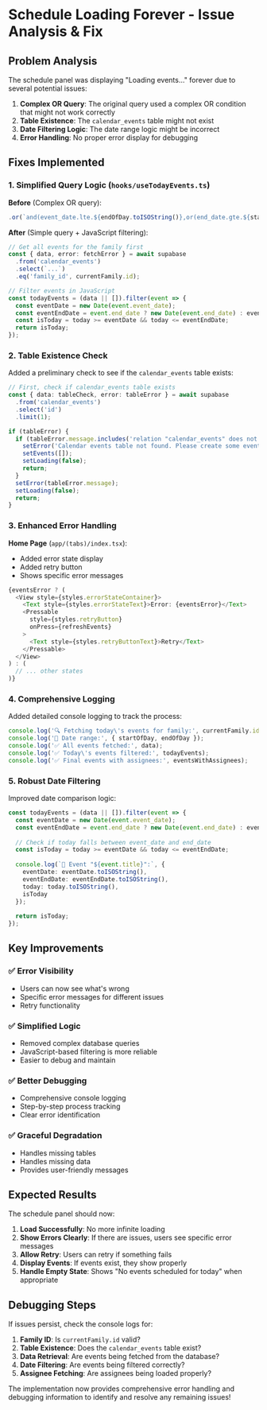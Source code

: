 # Schedule Loading Forever - Issue Analysis & Fix

## Problem Analysis
The schedule panel was displaying "Loading events..." forever due to several potential issues:

1. **Complex OR Query**: The original query used a complex OR condition that might not work correctly
2. **Table Existence**: The `calendar_events` table might not exist
3. **Date Filtering Logic**: The date range logic might be incorrect
4. **Error Handling**: No proper error display for debugging

## Fixes Implemented

### 1. **Simplified Query Logic** (`hooks/useTodayEvents.ts`)

**Before** (Complex OR query):
```typescript
.or(`and(event_date.lte.${endOfDay.toISOString()},or(end_date.gte.${startOfDay.toISOString()},end_date.is.null))`)
```

**After** (Simple query + JavaScript filtering):
```typescript
// Get all events for the family first
const { data, error: fetchError } = await supabase
  .from('calendar_events')
  .select(`...`)
  .eq('family_id', currentFamily.id);

// Filter events in JavaScript
const todayEvents = (data || []).filter(event => {
  const eventDate = new Date(event.event_date);
  const eventEndDate = event.end_date ? new Date(event.end_date) : eventDate;
  const isToday = today >= eventDate && today <= eventEndDate;
  return isToday;
});
```

### 2. **Table Existence Check**

Added a preliminary check to see if the `calendar_events` table exists:

```typescript
// First, check if calendar_events table exists
const { data: tableCheck, error: tableError } = await supabase
  .from('calendar_events')
  .select('id')
  .limit(1);

if (tableError) {
  if (tableError.message.includes('relation "calendar_events" does not exist')) {
    setError('Calendar events table not found. Please create some events first.');
    setEvents([]);
    setLoading(false);
    return;
  }
  setError(tableError.message);
  setLoading(false);
  return;
}
```

### 3. **Enhanced Error Handling**

**Home Page** (`app/(tabs)/index.tsx`):
- Added error state display
- Added retry button
- Shows specific error messages

```typescript
{eventsError ? (
  <View style={styles.errorStateContainer}>
    <Text style={styles.errorStateText}>Error: {eventsError}</Text>
    <Pressable 
      style={styles.retryButton}
      onPress={refreshEvents}
    >
      <Text style={styles.retryButtonText}>Retry</Text>
    </Pressable>
  </View>
) : (
  // ... other states
)}
```

### 4. **Comprehensive Logging**

Added detailed console logging to track the process:

```typescript
console.log('🔍 Fetching today\'s events for family:', currentFamily.id);
console.log('📅 Date range:', { startOfDay, endOfDay });
console.log('✅ All events fetched:', data);
console.log('✅ Today\'s events filtered:', todayEvents);
console.log('✅ Final events with assignees:', eventsWithAssignees);
```

### 5. **Robust Date Filtering**

Improved date comparison logic:

```typescript
const todayEvents = (data || []).filter(event => {
  const eventDate = new Date(event.event_date);
  const eventEndDate = event.end_date ? new Date(event.end_date) : eventDate;
  
  // Check if today falls between event_date and end_date
  const isToday = today >= eventDate && today <= eventEndDate;
  
  console.log(`📅 Event "${event.title}":`, {
    eventDate: eventDate.toISOString(),
    eventEndDate: eventEndDate.toISOString(),
    today: today.toISOString(),
    isToday
  });
  
  return isToday;
});
```

## Key Improvements

### ✅ **Error Visibility**
- Users can now see what's wrong
- Specific error messages for different issues
- Retry functionality

### ✅ **Simplified Logic**
- Removed complex database queries
- JavaScript-based filtering is more reliable
- Easier to debug and maintain

### ✅ **Better Debugging**
- Comprehensive console logging
- Step-by-step process tracking
- Clear error identification

### ✅ **Graceful Degradation**
- Handles missing tables
- Handles missing data
- Provides user-friendly messages

## Expected Results

The schedule panel should now:

1. **Load Successfully**: No more infinite loading
2. **Show Errors Clearly**: If there are issues, users see specific error messages
3. **Allow Retry**: Users can retry if something fails
4. **Display Events**: If events exist, they show properly
5. **Handle Empty State**: Shows "No events scheduled for today" when appropriate

## Debugging Steps

If issues persist, check the console logs for:

1. **Family ID**: Is `currentFamily.id` valid?
2. **Table Existence**: Does the `calendar_events` table exist?
3. **Data Retrieval**: Are events being fetched from the database?
4. **Date Filtering**: Are events being filtered correctly?
5. **Assignee Fetching**: Are assignees being loaded properly?

The implementation now provides comprehensive error handling and debugging information to identify and resolve any remaining issues!
